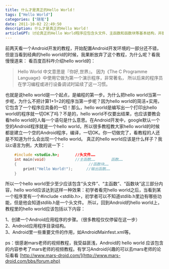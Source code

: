 ```yaml
---
title: 什么才是真正的Hello World！
tags: ["Hello World"]
categories: ["随笔"]
date: 2011-10-02 22:49:50
description: 什么才是真正的Hello World！
articleGPT: 讨论真正的Hello World程序应包含头文件、主函数和函数块等基本结构，并批评简化的Android教程未能解释这些核心概念。
---
```


前两天看一个Android开发的教程，开始配置Android开发环境的一部分还不错，但是当看到经典的hello
world的时候，我果断放弃了这个教程，为什么呢？看我慢慢道来： 看百度百科咋介绍hello world的：


> Hello World 中文意思是『你好,世界』。
> 因为《The C Programme Language》中使用它做为第一个演示程序，非常著名，
> 所以后来的程序员在学习编程或进行设备调试时延续了这一习惯。

也就是说hello world是一个起点，是编程的第一步。为什么把hello world当第一步呢，为什么不把计算1+1=2的程序当第一步呢？因为hello
world的简洁+实用，它包含了一个程序应具备的一切！那么，hello world是编写出一个打印出hello
world的程序就一切OK了吗？不是的，hello world不仅要出结果，也应该要教会看hello
world的人每一个语句是什么意思。在Android开发中，google默认一个空的Android程序就是一个hello
world，所以很多教程教大家hello
world的时候都是建立一个空的Android程序，编译，一切OK。你一切做完了，看教程的人还是不知道为什么会出现一个hello world。
真正的hello world应该是什么样子？我以c语言为例，大致的说一下：

```c++
    #include <studio.h>;       //头文件……
    int main(void)             //主函数……       函数……
    {                                //函数块……
        print("Hello World!");      //输出函数……
    }
```

所以一个hello world至少至少应该包含“头文件”、“主函数”、“函数块”这三部分内容，hello
world应该达到这样一种效果：初学者看完hello world之后，当看到某一个程序里有一个#include
<stdlib.h>，初学者可以不知道stdlib.h里边有哪些功能，但是他会知道stdlib.h是一个头文件。 所以，回到Android的hello
world上，教程里的hello world应该包括以下内容：

1、创建一个Android应用程序的步骤。（很多教程仅仅停留在这一步）  
2、Android应用程序目录结构。  
3、Android里一些重要文件的作用，如AndroidMainfest.xml等。

ps：很感谢mars老师的视频教程，我受益匪浅，Android的 hello world 
应该包含的内容参考了mars老师的视频教程。有学习Android兴趣的可以去mars老师的论坛看看
[http://www.mars-droid.com/](http://www.mars-droid.com/bbs/forum.php)
